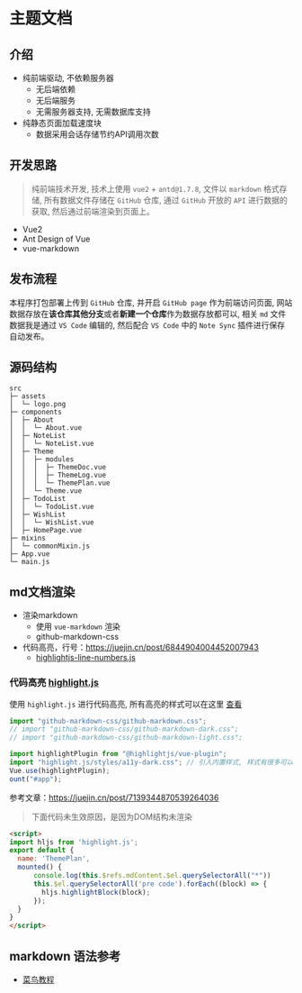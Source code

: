 # 主题文档

## 介绍

- 纯前端驱动, 不依赖服务器
  - 无后端依赖
  - 无后端服务
  - 无需服务器支持, 无需数据库支持
- 纯静态页面加载速度块
  - 数据采用会话存储节约API调用次数
  

## 开发思路

> 纯前端技术开发, 技术上使用 `vue2` + `antd@1.7.8`, 文件以 `markdown` 格式存储, 所有数据文件存储在 `GitHub` 仓库, 通过 `GitHub` 开放的 `API` 进行数据的获取, 然后通过前端渲染到页面上。

- Vue2
- Ant Design of Vue
- vue-markdown


## 发布流程

本程序打包部署上传到 `GitHub` 仓库, 并开启 `GitHub page` 作为前端访问页面, 网站数据存放在**该仓库其他分支**或者**新建一个仓库**作为数据存放都可以, 相关 `md` 文件数据我是通过 `VS Code` 编辑的, 然后配合 `VS Code` 中的 `Note Sync` 插件进行保存自动发布。


## 源码结构

```shell
src                        
├─ assets                  
│  └─ logo.png             
├─ components              
│  ├─ About                
│  │  └─ About.vue         
│  ├─ NoteList             
│  │  └─ NoteList.vue      
│  ├─ Theme                
│  │  ├─ modules           
│  │  │  ├─ ThemeDoc.vue   
│  │  │  ├─ ThemeLog.vue   
│  │  │  └─ ThemePlan.vue  
│  │  └─ Theme.vue         
│  ├─ TodoList             
│  │  └─ TodoList.vue      
│  ├─ WishList             
│  │  └─ WishList.vue      
│  ├─ HomePage.vue       
├─ mixins                  
│  └─ commonMixin.js       
├─ App.vue                 
└─ main.js                 
```


## md文档渲染


- 渲染markdown
  - 使用 `vue-markdown` 渲染
  - github-markdown-css
- 代码高亮，行号：https://juejin.cn/post/6844904004452007943
  - [highlightjs-line-numbers.js](https://www.npmjs.com/package/highlightjs-line-numbers.js)


### 代码高亮 [highlight.js](https://github.com/highlightjs/highlight.js)

使用 `highlight.js` 进行代码高亮, 所有高亮的样式可以在这里 [查看](https://highlightjs.org/demo)

```js
import "github-markdown-css/github-markdown.css";
// import "github-markdown-css/github-markdown-dark.css";
// import "github-markdown-css/github-markdown-light.css";

import highlightPlugin from "@highlightjs/vue-plugin";
import "highlight.js/styles/a11y-dark.css"; // 引入内置样式, 样式有很多可以在npm里面看
Vue.use(highlightPlugin);
ount("#app");

```

参考文章：https://juejin.cn/post/7139344870539264036




> 下面代码未生效原因，是因为DOM结构未渲染

```html
<script>
import hljs from 'highlight.js';
export default {
  name: 'ThemePlan',
  mounted() {
      console.log(this.$refs.mdContent.$el.querySelectorAll("*"))
      this.$el.querySelectorAll('pre code').forEach((block) => {
        hljs.highlightBlock(block);
      });
  }
}
</script>
```


## markdown 语法参考

- [菜鸟教程](https://www.runoob.com/markdown/md-tutorial.html)


